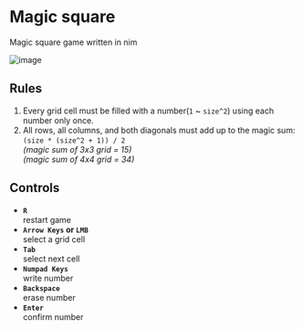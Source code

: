 # Magic square

Magic square game written in nim

![image](https://user-images.githubusercontent.com/40219740/144696626-4d511bce-45d2-4701-9cb4-b28e1d8b9c37.png)

## Rules

1. Every grid cell must be filled with a number(`1` ~ `size^2`) using each number only once.
1. All rows, all columns, and both diagonals must add up to the magic sum: `(size * (size^2 + 1)) / 2`\
*(magic sum of 3x3 grid = 15)*\
*(magic sum of 4x4 grid = 34)*

## Controls

- **`R`**\
restart game
- **`Arrow Keys` or `LMB`**\
select a grid cell
- **`Tab`**\
select next cell
- **`Numpad Keys`**\
write number
- **`Backspace`**\
erase number
- **`Enter`**\
confirm number
